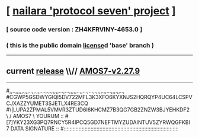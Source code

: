 
# [ [nailara 'protocol seven' project](http://nailara.network/) ]

### [ source code version : ZH4KFRVINY-4653.0 ]

### ( this is the public domain [license](../license)d 'base' branch )
---
## current [release](https://github.com/nailara-technologies/protocol-7/releases) \\\\// [AMOS7-v2.27.9](https://github.com/nailara-technologies/protocol-7/releases/tag/AMOS7-v2.27.9)
---

#,,..,,,,,.,,,..,,.,,,...,.,.,,,,,...,...,,,,,..,,...,...,.,,,,.,,...,,,.,,..,
#CGWP5GSDWYGIQI5DV722MFL3K3XFO6KYXNJS2HQRQYP4UC64LCSPVCJXAZZYUMET3SJETLX4RE3CQ
#\\\|LUPA2ZPMAL5VMVR3ZTUD6I6KHCMZ7B3QG7GB2ZNZW3BJYEHKDF2 \ / AMOS7 \ YOURUM ::
#\[7]YKY23XG3PQ7RNCY5R4IPCQ5GD7NEFTMYZUDAINTUV5ZYRWQGFKBI 7  DATA SIGNATURE ::
#:::::::::::::::::::::::::::::::::::::::::::::::::::::::::::::::::::::::::::::
